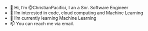 - 👋 Hi, I’m @ChristianPacifici, I an a Snr. Software Engineer
- 👀 I’m interested in code, cloud computing and Machine Learning
- 🌱 I’m currently learning Machine Learning
- 📫 You can reach me via email.

<!---
You can find some code and projects (most of them in progress) for really different purposes.
--->
